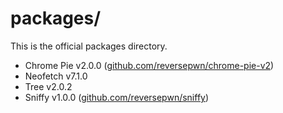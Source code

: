 # packages/
This is the official packages directory.
- Chrome Pie v2.0.0 ([github.com/reversepwn/chrome-pie-v2](https://github.com/reversepwn/chrome-pie-v2))
- Neofetch v7.1.0
- Tree v2.0.2
- Sniffy v1.0.0 ([github.com/reversepwn/sniffy](https://github.com/reversepwn/sniffy))